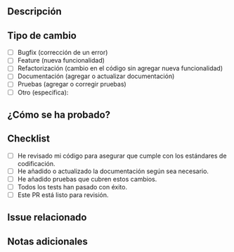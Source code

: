 ## Descripción

<!-- Describe brevemente los cambios que estás realizando y el propósito detrás de ellos. -->

## Tipo de cambio

- [ ] Bugfix (corrección de un error)
- [ ] Feature (nueva funcionalidad)
- [ ] Refactorización (cambio en el código sin agregar nueva funcionalidad)
- [ ] Documentación (agregar o actualizar documentación)
- [ ] Pruebas (agregar o corregir pruebas)
- [ ] Otro (especifica):

## ¿Cómo se ha probado?

<!-- Explica cómo se han probado los cambios. Incluir detalles como el entorno, los casos de prueba específicos, y cualquier cosa que el revisor deba considerar. -->

## Checklist

- [ ] He revisado mi código para asegurar que cumple con los estándares de codificación.
- [ ] He añadido o actualizado la documentación según sea necesario.
- [ ] He añadido pruebas que cubren estos cambios.
- [ ] Todos los tests han pasado con éxito.
- [ ] Este PR está listo para revisión.

## Issue relacionado

<!-- Si este PR resuelve un issue existente, incluye una referencia a él, p. ej., "Resolves #123". -->

## Notas adicionales

<!-- Incluye cualquier comentario o información adicional que consideres relevante para el revisor. -->
